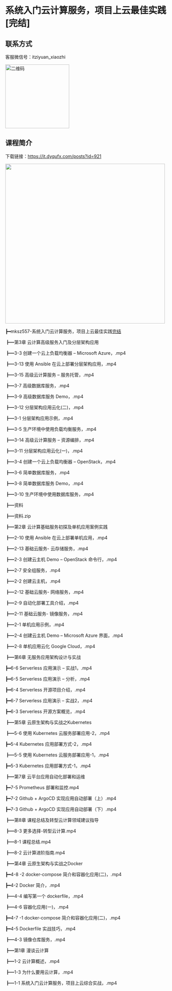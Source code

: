 # 系统入门云计算服务，项目上云最佳实践[完结]

## 联系方式

客服微信号：itziyuan_xiaozhi

<img src="https://ziyuanyun.oss-cn-guangzhou.aliyuncs.com/common/20240614073449/666b82192834a.jpg" width="200" height="200" alt="二维码">

## 课程简介

下载链接：https://it.dyqufx.com/posts?id=921

<img src="https://ziyuanyun.oss-cn-guangzhou.aliyuncs.com/yun/20240515153433/66446589c74ff.jpg" width="500" alt="">

  ┣━mksz557-系统入门云计算服务，项目上云最佳实践[完结](1)

 ┣━第3章 云计算高级服务入门及分层架构应用

 ┣━3-3 创建一个云上负载均衡器 &#8211; Microsoft Azure，.mp4

 ┣━3-13 使用 Ansible 在云上部署分层架构应用，.mp4

 ┣━3-15 高级云计算服务 &#8211; 服务托管，.mp4

 ┣━3-7 高级数据库服务，.mp4

 ┣━3-9 高级数据库服务 Demo，.mp4

 ┣━3-12 分层架构应用云化(二)，.mp4

 ┣━3-1 分层架构应用示例，.mp4

 ┣━3-5 生产环境中使用负载均衡服务，.mp4

 ┣━3-14 高级云计算服务 &#8211; 资源编排，.mp4

 ┣━3-11 分层架构应用云化(一)，.mp4

 ┣━3-4 创建一个云上负载均衡器 &#8211; OpenStack，.mp4

 ┣━3-6 简单数据库服务，.mp4

 ┣━3-8 简单数据库服务 Demo，.mp4

 ┣━3-10 生产环境中使用数据库服务，.mp4

 ┣━资料

 ┣━资料.zip

 ┣━第2章 云计算基础服务初探及单机应用案例实践

 ┣━2-10 使用 Ansible 在云上部署单机应用，.mp4

 ┣━2-13 基础云服务- 云存储服务，.mp4

 ┣━2-3 创建云主机 Demo &#8211; OpenStack 命令行，.mp4

 ┣━2-7 安全组服务，.mp4

 ┣━2-2 创建云主机，.mp4

 ┣━2-12 基础云服务- 网络服务，.mp4

 ┣━2-9 自动化部署工具介绍，.mp4

 ┣━2-11 基础云服务- 镜像服务，.mp4

 ┣━2-1 单机应用示例，.mp4

 ┣━2-4 创建云主机 Demo &#8211; Microsoft Azure 界面，.mp4

 ┣━2-8 单机应用云化 Google Cloud，.mp4

 ┣━第6章 无服务应用架构设计与实战

 ┣━6-6 Serverless 应用演示 &#8211; 实战1，.mp4

 ┣━6-5 Serverless 应用演示 &#8211; 分析，.mp4

 ┣━6-4 Serverless 开源项目介绍，.mp4

 ┣━6-7 Serverless 应用演示 &#8211; 实战2，.mp4

 ┣━6-3 Serverless 开源方案概览，.mp4

 ┣━第5章 云原生架构与实战之Kubernetes

 ┣━5-6 使用 Kubernetes 云服务部署应用-2，.mp4

 ┣━5-4 Kubernetes 应用部署方式-2，.mp4

 ┣━5-5 使用 Kubernetes 云服务部署应用-1，.mp4

 ┣━5-3 Kubernetes 应用部署方式-1，.mp4

 ┣━第7章 云平台应用自动化部署和运维

 ┣━7-5 Prometheus 部署和监控.mp4

 ┣━7-2 Github + ArgoCD 实现应用自动部署（上）.mp4

 ┣━7-3 Github + ArgoCD 实现应用自动部署（下）.mp4

 ┣━第8章 课程总结及转型云计算领域建议指导

 ┣━8-3 更多选择-转型云计算.mp4

 ┣━8-1 课程总结.mp4

 ┣━8-2 云计算进阶指南.mp4

 ┣━第4章 云原生架构与实战之Docker

 ┣━4-8 -2 docker-compose 简介和容器化应用(二)，.mp4

 ┣━4-2 Docker 简介，.mp4

 ┣━4-4 编写第一个 dockerfile，.mp4

 ┣━4-6 容器化应用(一)，.mp4

 ┣━4-7 -1 docker-compose 简介和容器化应用(二)，.mp4

 ┣━4-5 Dockerfile 实战技巧，.mp4

 ┣━4-3 镜像仓库服务，.mp4

 ┣━第1章 漫谈云计算

 ┣━1-2 云计算概述，.mp4

 ┣━1-3 为什么要用云计算，.mp4

 ┣━1-1 系统入门云计算服务，项目上云综合实战，.mp4

  